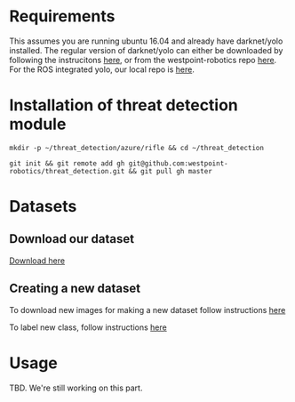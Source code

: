 # Requirements
This assumes you are running ubuntu 16.04 and already have darknet/yolo installed.  The regular version of darknet/yolo can either be downloaded by following the instrucitons [here](https://pjreddie.com/darknet/yolo/), or from the westpoint-robotics repo [here](https://github.com/westpoint-robotics/darknet-yolov3).  For the ROS integrated yolo, our local repo is [here](https://github.com/westpoint-robotics/darknet-yolov3-ros).

# Installation of threat detection module
	
	mkdir -p ~/threat_detection/azure/rifle && cd ~/threat_detection
	
	git init && git remote add gh git@github.com:westpoint-robotics/threat_detection.git && git pull gh master

# Datasets
## Download our dataset
[Download here](https://github.com/westpoint-robotics/threat_detection/tree/master/scripts)

## Creating a new dataset
To download new images for making a new dataset follow instructions [here](https://github.com/westpoint-robotics/threat_detection/tree/master/download_images)

To label new class, follow instructions [here](https://github.com/westpoint-robotics/threat_detection/tree/master/YOLOtools)

# Usage
TBD.  We're still working on this part.

